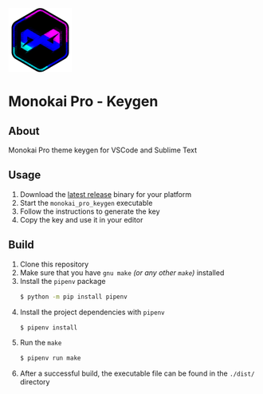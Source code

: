<img src="./data/icons/icon_main.png" height=128>

# Monokai Pro - Keygen


## About

Monokai Pro theme keygen for VSCode and Sublime Text


## Usage
1. Download the [latest release](https://github.com/maximilionus/monokai_pro_keygen/releases/latest/) binary for your platform
2. Start the `monokai_pro_keygen` executable
3. Follow the instructions to generate the key
4. Copy the key and use it in your editor


## Build
1. Clone this repository
2. Make sure that you have `gnu make` *(or any other `make`)* installed
3. Install the `pipenv` package
   ```bash
   $ python -m pip install pipenv
   ```
4. Install the project dependencies with `pipenv`
   ```bash
   $ pipenv install
   ```
5. Run the `make`
   ```bash
   $ pipenv run make
   ```
6. After a successful build, the executable file can be found in the `./dist/` directory
